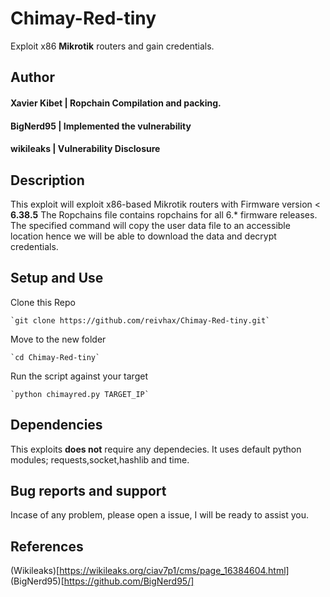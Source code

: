 # Chimay-Red-tiny
Exploit x86 **Mikrotik** routers and gain credentials.

## Author
#### Xavier Kibet	| Ropchain Compilation and packing.
#### BigNerd95		| Implemented the vulnerability
#### wikileaks		| Vulnerability Disclosure

## Description
This exploit will exploit x86-based Mikrotik routers with Firmware version < **6.38.5**
The Ropchains file contains ropchains for all 6.* firmware releases.
The specified command will copy the user data file to an accessible location hence we will be able to download the data and decrypt credentials.

## Setup and Use
Clone this Repo

 	`git clone https://github.com/reivhax/Chimay-Red-tiny.git`

Move to the new folder

 	`cd Chimay-Red-tiny`

Run the script against your target

 	`python chimayred.py TARGET_IP`	

## Dependencies
This exploits **does not** require any dependecies.
It uses default python modules; requests,socket,hashlib and time.

## Bug reports and support
Incase of any problem, please open a issue, I will be ready to assist you.

## References
(Wikileaks)[https://wikileaks.org/ciav7p1/cms/page_16384604.html]
(BigNerd95)[https://github.com/BigNerd95/]